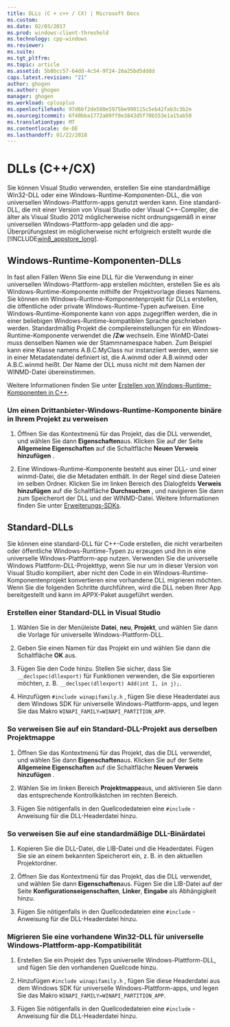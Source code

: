 ```yaml
---
title: DLLs (C + c++ / CX) | Microsoft Docs
ms.custom: 
ms.date: 02/03/2017
ms.prod: windows-client-threshold
ms.technology: cpp-windows
ms.reviewer: 
ms.suite: 
ms.tgt_pltfrm: 
ms.topic: article
ms.assetid: 5b8bcc57-64dd-4c54-9f24-26a25bd5dddd
caps.latest.revision: "21"
author: ghogen
ms.author: ghogen
manager: ghogen
ms.workload: cplusplus
ms.openlocfilehash: 97d6bf2de580e5975be990115c5eb42fab3c3b2e
ms.sourcegitcommit: 6f40bba1772a09ff0e3843d5f70b553e1a15ab50
ms.translationtype: MT
ms.contentlocale: de-DE
ms.lasthandoff: 01/22/2018
---
```

# <a name="dlls-ccx"></a>DLLs (C++/CX)

Sie können Visual Studio verwenden, erstellen Sie eine standardmäßige Win32-DLL oder eine Windows-Runtime-Komponenten-DLL, die von universellen Windows-Plattform-apps genutzt werden kann. Eine standard-DLL, die mit einer Version von Visual Studio oder Visual C++-Compiler, die älter als Visual Studio 2012 möglicherweise nicht ordnungsgemäß in einer universellen Windows-Plattform-app geladen und die app-Überprüfungstest im möglicherweise nicht erfolgreich erstellt wurde die [!INCLUDE[win8_appstore_long](../cppcx/includes/win8-appstore-long-md.md)].

## <a name="windows-runtime-component-dlls"></a>Windows-Runtime-Komponenten-DLLs

In fast allen Fällen Wenn Sie eine DLL für die Verwendung in einer universellen Windows-Plattform-app erstellen möchten, erstellen Sie es als Windows-Runtime-Komponente mithilfe der Projektvorlage dieses Namens. Sie können ein Windows-Runtime-Komponentenprojekt für DLLs erstellen, die öffentliche oder private Windows-Runtime-Typen aufweisen. Eine Windows-Runtime-Komponente kann von apps zugegriffen werden, die in einer beliebigen Windows-Runtime-kompatiblen Sprache geschrieben werden. Standardmäßig Projekt die compilereinstellungen für ein Windows-Runtime-Komponente verwendet die **/Zw** wechseln. Eine WinMD-Datei muss denselben Namen wie der Stammnamespace haben. Zum Beispiel kann eine Klasse namens A.B.C.MyClass nur instanziiert werden, wenn sie in einer Metadatendatei definiert ist, die A.winmd oder A.B.winmd oder A.B.C.winmd heißt. Der Name der DLL muss nicht mit dem Namen der WINMD-Datei übereinstimmen.

Weitere Informationen finden Sie unter [Erstellen von Windows-Runtime-Komponenten in C++](/windows/uwp/winrt-components/creating-windows-runtime-components-in-cpp).

### <a name="to-reference-a-third-party-windows-runtime-component-binary-in-your-project"></a>Um einen Drittanbieter-Windows-Runtime-Komponente binäre in Ihrem Projekt zu verweisen

1. Öffnen Sie das Kontextmenü für das Projekt, das die DLL verwendet, und wählen Sie dann **Eigenschaften**aus. Klicken Sie auf der Seite **Allgemeine Eigenschaften** auf die Schaltfläche **Neuen Verweis hinzufügen** .

1. Eine Windows-Runtime-Komponente besteht aus einer DLL- und einer winmd-Datei, die die Metadaten enthält. In der Regel sind diese Dateien im selben Ordner. Klicken Sie im linken Bereich des Dialogfelds **Verweis hinzufügen** auf die Schaltfläche **Durchsuchen** , und navigieren Sie dann zum Speicherort der DLL und der WINMD-Datei. Weitere Informationen finden Sie unter [Erweiterungs-SDKs](/visualstudio/extensibility/creating-a-software-development-kit#ExtensionSDKs).

## <a name="standard-dlls"></a>Standard-DLLs

Sie können eine standard-DLL für C++-Code erstellen, die nicht verarbeiten oder öffentliche Windows-Runtime-Typen zu erzeugen und ihn in eine universelle Windows-Plattform-app nutzen. Verwenden Sie die universelle Windows Plattform-DLL-Projekttyp, wenn Sie nur um in dieser Version von Visual Studio kompiliert, aber nicht den Code in ein Windows-Runtime-Komponentenprojekt konvertieren eine vorhandene DLL migrieren möchten. Wenn Sie die folgenden Schritte durchführen, wird die DLL neben Ihrer App bereitgestellt und kann im APPX-Paket ausgeführt werden.

### <a name="to-create-a-standard-dll-in-visual-studio"></a>Erstellen einer Standard-DLL in Visual Studio

1. Wählen Sie in der Menüleiste **Datei**, **neu**, **Projekt**, und wählen Sie dann die Vorlage für universelle Windows-Plattform-DLL.

1. Geben Sie einen Namen für das Projekt ein und wählen Sie dann die Schaltfläche **OK** aus.

1. Fügen Sie den Code hinzu. Stellen Sie sicher, dass Sie `__declspec(dllexport)` für Funktionen verwenden, die Sie exportieren möchten, z. B. `__declspec(dllexport) Add(int I, in j);`.

1. Hinzufügen `#include winapifamily.h` , fügen Sie diese Headerdatei aus dem Windows SDK für universelle Windows-Plattform-apps, und legen Sie das Makro `WINAPI_FAMILY=WINAPI_PARTITION_APP`.

### <a name="to-reference-a-standard-dll-project-from-the-same-solution"></a>So verweisen Sie auf ein Standard-DLL-Projekt aus derselben Projektmappe

1. Öffnen Sie das Kontextmenü für das Projekt, das die DLL verwendet, und wählen Sie dann **Eigenschaften**aus. Klicken Sie auf der Seite **Allgemeine Eigenschaften** auf die Schaltfläche **Neuen Verweis hinzufügen** .

1. Wählen Sie im linken Bereich **Projektmappe**aus, und aktivieren Sie dann das entsprechende Kontrollkästchen im rechten Bereich.

1. Fügen Sie nötigenfalls in den Quellcodedateien eine `#include` -Anweisung für die DLL-Headerdatei hinzu.

### <a name="to-reference-a-standard-dll-binary"></a>So verweisen Sie auf eine standardmäßige DLL-Binärdatei

1. Kopieren Sie die DLL-Datei, die LIB-Datei und die Headerdatei. Fügen Sie sie an einem bekannten Speicherort ein, z. B. in den aktuellen Projektordner.

1. Öffnen Sie das Kontextmenü für das Projekt, das die DLL verwendet, und wählen Sie dann **Eigenschaften**aus. Fügen Sie die LIB-Datei auf der Seite **Konfigurationseigenschaften**, **Linker**, **Eingabe** als Abhängigkeit hinzu.

1. Fügen Sie nötigenfalls in den Quellcodedateien eine `#include` -Anweisung für die DLL-Headerdatei hinzu.

### <a name="to-migrate-an-existing-win32-dll-for-universal-windows-platform-app-compatibility"></a>Migrieren Sie eine vorhandene Win32-DLL für universelle Windows-Plattform-app-Kompatibilität

1. Erstellen Sie ein Projekt des Typs universelle Windows-Plattform-DLL, und fügen Sie den vorhandenen Quellcode hinzu.

1. Hinzufügen `#include winapifamily.h` , fügen Sie diese Headerdatei aus dem Windows SDK für universelle Windows-Plattform-apps, und legen Sie das Makro `WINAPI_FAMILY=WINAPI_PARTITION_APP`.

1. Fügen Sie nötigenfalls in den Quellcodedateien eine `#include` -Anweisung für die DLL-Headerdatei hinzu.
